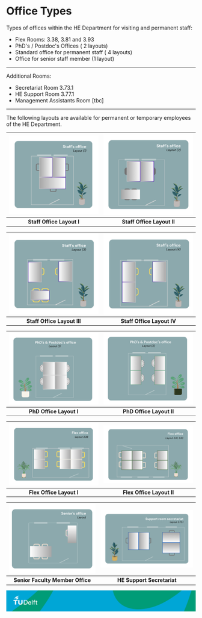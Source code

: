 # Office Types

Types of offices within the HE Department for visiting and permanent staff:

- Flex Rooms: 3.38, 3.81 and 3.93
- PhD's / Postdoc's Offices ( 2  layouts)
- Standard office for permanent staff ( 4 layouts)
- Office for senior staff member (1 layout)
  
____________________________________________
  Additional Rooms:

  - Secretariat Room  3.73.1
  - HE Support Room 3.77.1
  - Management Assistants Room [tbc]
____________________________________________

The following layouts are available for permanent or temporary employees of the HE Department. 


| ![Staff Office Layout I](./Appendices/MeetingRooms/staff_office_layout_1.png) | ![Staff Office Layout II](./Appendices/MeetingRooms/staff_office_layout_2.png) |
|:-----------------------------------------------------------:|:------------------------------------------------------------:|
| **Staff Office Layout I**                                   | **Staff Office Layout II**                                   |

| ![Staff Office Layout III](./Appendices/MeetingRooms/staff_office_layout_3.png) | ![Staff Office Layout IV](./Appendices/MeetingRooms/staff_office_layout_4.png) |
|:--------------------------------------------------------------:|:-------------------------------------------------------------:|
| **Staff Office Layout III**                                    | **Staff Office Layout IV**                                   |

| ![PhD Office Layout I](./Appendices/MeetingRooms/phd_layout_1.png) | ![PhD Office Layout II](./Appendices/MeetingRooms/phd_layout_2.png) |
|:--------------------------------------------------:|:---------------------------------------------------:|
| **PhD Office Layout I**                             | **PhD Office Layout II**                            |

| ![Flex Office Layout I](./Appendices/MeetingRooms/flex_office_layout_3.38.png) | ![Flex Office Layout II](./Appendices/MeetingRooms/flex_office_layout_3.81_3.83.png) |
|:---------------------------------------------------------------:|:---------------------------------------------------------------------:|
| **Flex Office Layout I**                                       | **Flex Office Layout II**                                            |

| ![Senior Faculty Member Office](./Appendices/MeetingRooms/senior_office_layout.png) | ![HE Support Secretariat](./Appendices/MeetingRooms/support_room_secretariat_layout_3.73.1.png) |
|:--------------------------------------------------------------------:|:-------------------------------------------------------------------------------:|
| **Senior Faculty Member Office**                                     | **HE Support Secretariat**                                                     |


![footer](../../figures/footer-tudelft.jpg)